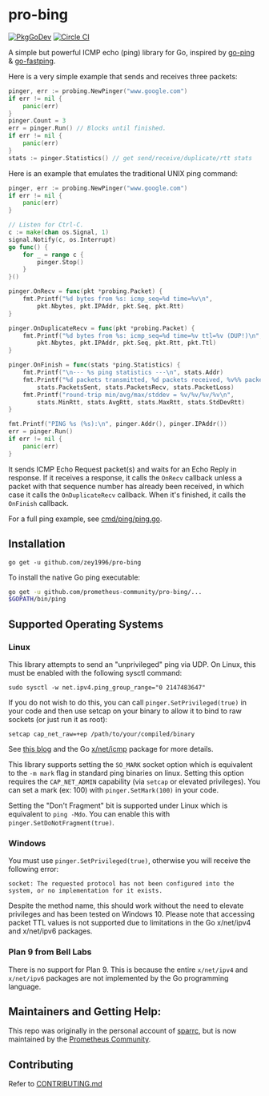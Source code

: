 # pro-bing
[![PkgGoDev](https://pkg.go.dev/badge/github.com/prometheus-community/pro-bing)](https://pkg.go.dev/github.com/prometheus-community/pro-bing)
[![Circle CI](https://circleci.com/gh/prometheus-community/pro-bing.svg?style=svg)](https://circleci.com/gh/prometheus-community/pro-bing)

A simple but powerful ICMP echo (ping) library for Go, inspired by
[go-ping](https://github.com/go-ping/ping) & [go-fastping](https://github.com/tatsushid/go-fastping).

Here is a very simple example that sends and receives three packets:

```go
pinger, err := probing.NewPinger("www.google.com")
if err != nil {
	panic(err)
}
pinger.Count = 3
err = pinger.Run() // Blocks until finished.
if err != nil {
	panic(err)
}
stats := pinger.Statistics() // get send/receive/duplicate/rtt stats
```

Here is an example that emulates the traditional UNIX ping command:

```go
pinger, err := probing.NewPinger("www.google.com")
if err != nil {
	panic(err)
}

// Listen for Ctrl-C.
c := make(chan os.Signal, 1)
signal.Notify(c, os.Interrupt)
go func() {
	for _ = range c {
		pinger.Stop()
	}
}()

pinger.OnRecv = func(pkt *probing.Packet) {
	fmt.Printf("%d bytes from %s: icmp_seq=%d time=%v\n",
		pkt.Nbytes, pkt.IPAddr, pkt.Seq, pkt.Rtt)
}

pinger.OnDuplicateRecv = func(pkt *probing.Packet) {
	fmt.Printf("%d bytes from %s: icmp_seq=%d time=%v ttl=%v (DUP!)\n",
		pkt.Nbytes, pkt.IPAddr, pkt.Seq, pkt.Rtt, pkt.Ttl)
}

pinger.OnFinish = func(stats *ping.Statistics) {
	fmt.Printf("\n--- %s ping statistics ---\n", stats.Addr)
	fmt.Printf("%d packets transmitted, %d packets received, %v%% packet loss\n",
		stats.PacketsSent, stats.PacketsRecv, stats.PacketLoss)
	fmt.Printf("round-trip min/avg/max/stddev = %v/%v/%v/%v\n",
		stats.MinRtt, stats.AvgRtt, stats.MaxRtt, stats.StdDevRtt)
}

fmt.Printf("PING %s (%s):\n", pinger.Addr(), pinger.IPAddr())
err = pinger.Run()
if err != nil {
	panic(err)
}
```

It sends ICMP Echo Request packet(s) and waits for an Echo Reply in
response. If it receives a response, it calls the `OnRecv` callback
unless a packet with that sequence number has already been received,
in which case it calls the `OnDuplicateRecv` callback. When it's
finished, it calls the `OnFinish` callback.

For a full ping example, see
[cmd/ping/ping.go](https://github.com/prometheus-community/pro-bing/blob/master/cmd/ping/ping.go).

## Installation

```
go get -u github.com/zey1996/pro-bing
```

To install the native Go ping executable:

```bash
go get -u github.com/prometheus-community/pro-bing/...
$GOPATH/bin/ping
```

## Supported Operating Systems

### Linux
This library attempts to send an "unprivileged" ping via UDP. On Linux,
this must be enabled with the following sysctl command:

```
sudo sysctl -w net.ipv4.ping_group_range="0 2147483647"
```

If you do not wish to do this, you can call `pinger.SetPrivileged(true)`
in your code and then use setcap on your binary to allow it to bind to
raw sockets (or just run it as root):

```
setcap cap_net_raw=+ep /path/to/your/compiled/binary
```

See [this blog](https://sturmflut.github.io/linux/ubuntu/2015/01/17/unprivileged-icmp-sockets-on-linux/)
and the Go [x/net/icmp](https://godoc.org/golang.org/x/net/icmp) package
for more details.

This library supports setting the `SO_MARK` socket option which is equivalent to the `-m mark`
flag in standard ping binaries on linux. Setting this option requires the `CAP_NET_ADMIN` capability
(via `setcap` or elevated privileges). You can set a mark (ex: 100) with `pinger.SetMark(100)` in your code.

Setting the "Don't Fragment" bit is supported under Linux which is equivalent to `ping -Mdo`.
You can enable this with `pinger.SetDoNotFragment(true)`.

### Windows

You must use `pinger.SetPrivileged(true)`, otherwise you will receive
the following error:

```
socket: The requested protocol has not been configured into the system, or no implementation for it exists.
```

Despite the method name, this should work without the need to elevate
privileges and has been tested on Windows 10. Please note that accessing
packet TTL values is not supported due to limitations in the Go
x/net/ipv4 and x/net/ipv6 packages.

### Plan 9 from Bell Labs

There is no support for Plan 9. This is because the entire `x/net/ipv4`
and `x/net/ipv6` packages are not implemented by the Go programming
language.

## Maintainers and Getting Help:

This repo was originally in the personal account of
[sparrc](https://github.com/sparrc), but is now maintained by the
[Prometheus Community](https://prometheus.io/community).

## Contributing

Refer to [CONTRIBUTING.md](https://github.com/prometheus-community/pro-bing/blob/master/CONTRIBUTING.md)
